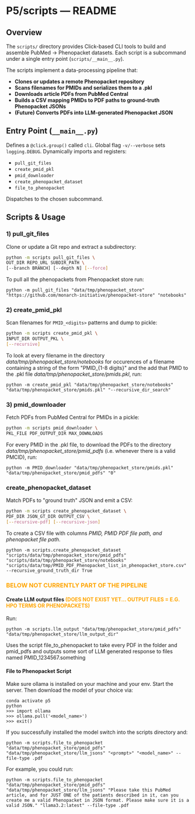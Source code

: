 # P5/scripts — README

## Overview

The `scripts/` directory provides Click-based CLI tools to build and assemble PubMed → Phenopacket datasets. Each script is a subcommand under a single entry point (`scripts/__main__.py`).

The scripts implement a data-processing pipeline that:
- **Clones or updates a remote Phenopacket repository**
- **Scans filenames for PMIDs and serializes them to a .pkl**
- **Downloads article PDFs from PubMed Central**
- **Builds a CSV mapping PMIDs to PDF paths to ground-truth Phenopacket JSONs**
- **(Future) Converts PDFs into LLM-generated Phenopacket JSON**

## Entry Point (`__main__.py`)

Defines a `@click.group()` called `cli`. Global flag `-v/--verbose` sets `logging.DEBUG`. Dynamically imports and registers:
- `pull_git_files`
- `create_pmid_pkl`
- `pmid_downloader`
- `create_phenopacket_dataset`
- `file_to_phenopacket`

Dispatches to the chosen subcommand.

## Scripts & Usage

### 1) pull_git_files

Clone or update a Git repo and extract a subdirectory:

```bash
python -m scripts pull_git_files \
OUT_DIR REPO_URL SUBDIR_PATH \
[--branch BRANCH] [--depth N] [--force]
```

To pull all the phenopackets from Phenopacket store run:

```shell
python -m pull_git_files "data/tmp/phenopacket_store" "https://github.com/monarch-initiative/phenopacket-store" "notebooks"
```

### 2) create_pmid_pkl
Scan filenames for `PMID_<digits>` patterns and dump to pickle:

```bash
python -m scripts create_pmid_pkl \
INPUT_DIR OUTPUT_PKL \
[--recursive]
```

To look at every filename in the directory *data/tmp/phenopacket_store/notebooks* for occurences of a filename containing a string of the form
"PMID_{1-8 digits}" and the add that PMID to the .pkl file *data/tmp/phenopacket_store/pmids.pkl*, run:

```shell
python -m create_pmid_pkl "data/tmp/phenopacket_store/notebooks" "data/tmp/phenopacket_store/pmids.pkl" "--recursive_dir_search"
```

### 3) pmid_downloader
Fetch PDFs from PubMed Central for PMIDs in a pickle:

```bash
python -m scripts pmid_downloader \
PKL_FILE PDF_OUTPUT_DIR MAX_DOWNLOADS
```

For every PMID in the .pkl file, to download the PDFs to the directory *data/tmp/phenopacket_store/pmid_pdfs* (i.e. whenever there is a valid PMCID), run:
 
```shell
python -m PMID_downloader "data/tmp/phenopacket_store/pmids.pkl" "data/tmp/phenopacket_store/pmid_pdfs" "0"
```

### create_phenopacket_dataset
Match PDFs to "ground truth" JSON and emit a CSV:

```bash
python -m scripts create_phenopacket_dataset \
PDF_DIR JSON_GT_DIR OUTPUT_CSV \
[--recursive-pdf] [--recursive-json]
```

To create a CSV file with columns *PMID, PMID PDF file path, and phenopacket file path*.

```shell
python -m scripts.create_phenopacket_dataset "scripts/data/tmp/phenopacket_store/pmid_pdfs" "scripts/data/tmp/phenopacket_store/notebooks" "scripts/data/tmp/PMID_PDF_Phenopacket_list_in_phenopacket_store.csv" --recursive_ground_truth_dir True
```

### <span style="color:orange">BELOW NOT CURRENTLY PART OF THE PIPELINE</span>

#### Create LLM output files <span style="color:orange">(DOES NOT EXIST YET... OUTPUT FILES = E.G. HPO TERMS OR PHENOPACKETS)</span>

Run: 
```shell
python -m scripts.llm_output "data/tmp/phenopacket_store/pmid_pdfs" "data/tmp/phenopacket_store/llm_output_dir"
```

Uses the script file_to_phenopacket to take every PDF in the folder and pmid_pdfs and outputs some sort of LLM generated response to files named PMID_1234567.something

#### File to Phenopacket Script
Make sure ollama is installed on your machine and your env. Start the server.
Then download the model of your choice via:
```shell
conda activate p5
python
>>> import ollama
>>> ollama.pull('<model_name>')
>>> exit()
```

If you successfully installed the model switch into the scripts directory and:
```shell 
python -m scripts.file_to_phenopacket "data/tmp/phenopacket_store/pmid_pdfs" "data/tmp/phenopacket_store/llm_jsons" "<prompt>" "<model_name>" --file-type .pdf
```

For example, you could run:
```shell 
python -m scripts.file_to_phenopacket "data/tmp/phenopacket_store/pmid_pdfs" "data/tmp/phenopacket_store/llm_jsons" "Please take this PubMed article, and for JUST ONE of the patients described in it, can you create me a valid Phenopacket in JSON format. Please make sure it is a valid JSON." "llama3.2:latest" --file-type .pdf
```
